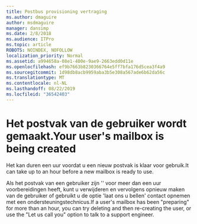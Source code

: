 ```yaml
---
title: Postbus provisioning vertraging
ms.author: dmaguire
author: msdmaguire
manager: dansimp
ms.date: 2/8/2018
ms.audience: ITPro
ms.topic: article
ROBOTS: NOINDEX, NOFOLLOW
localization_priority: Normal
ms.assetid: a994658a-08e1-400e-9ae9-2663edd0d11e
ms.openlocfilehash: ef9b7663b8230366764e5ff7bfa176d5cea3f4a9
ms.sourcegitcommit: 1d98db8acb9959aba3b5e308a567ade6b62da56c
ms.translationtype: MT
ms.contentlocale: nl-NL
ms.lasthandoff: 08/22/2019
ms.locfileid: "36542403"
---
```

# <a name="your-users-mailbox-is-being-created"></a><span data-ttu-id="358a9-102">Het postvak van de gebruiker wordt gemaakt.</span><span class="sxs-lookup"><span data-stu-id="358a9-102">Your user's mailbox is being created</span></span>

<span data-ttu-id="358a9-103">Het kan duren een uur voordat u een nieuw postvak is klaar voor gebruik.</span><span class="sxs-lookup"><span data-stu-id="358a9-103">It can take up to an hour before a new mailbox is ready to use.</span></span>
  
<span data-ttu-id="358a9-104">Als het postvak van een gebruiker zijn '' voor meer dan een uur voorbereidingen heeft, kunt u verwijderen en vervolgens opnieuw maken van de gebruiker of gebruikt u de optie 'laat ons u bellen' contact opnemen met een ondersteuningstechnicus.</span><span class="sxs-lookup"><span data-stu-id="358a9-104">If a user's mailbox has been "preparing" for more than an hour, you can try deleting and then re-creating the user, or use the "Let us call you" option to talk to a support engineer.</span></span>
  

